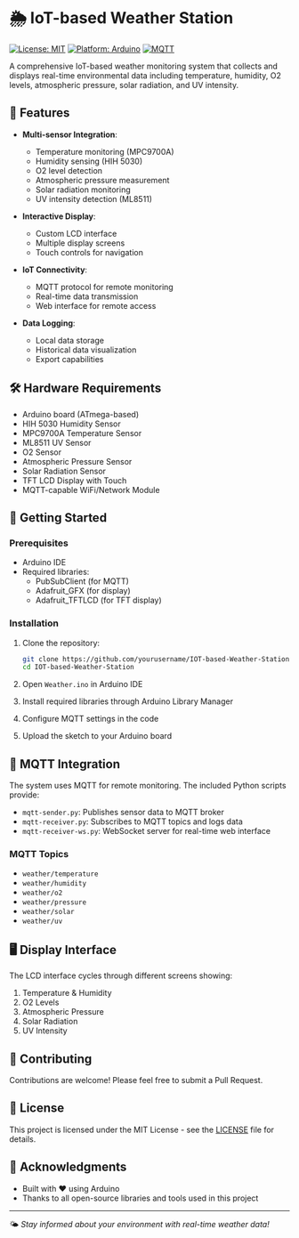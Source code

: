 # 🌦️ IoT-based Weather Station

[![License: MIT](https://img.shields.io/badge/License-MIT-yellow.svg)](https://opensource.org/licenses/MIT)
[![Platform: Arduino](https://img.shields.io/badge/Platform-Arduino-00979D?logo=arduino&logoColor=white)](https://www.arduino.cc/)
[![MQTT](https://img.shields.io/badge/MQTT-3.1.1-brightgreen)](http://mqtt.org/)

A comprehensive IoT-based weather monitoring system that collects and displays real-time environmental data including temperature, humidity, O2 levels, atmospheric pressure, solar radiation, and UV intensity.

## 🌟 Features

- **Multi-sensor Integration**:
  - Temperature monitoring (MPC9700A)
  - Humidity sensing (HIH 5030)
  - O2 level detection
  - Atmospheric pressure measurement
  - Solar radiation monitoring
  - UV intensity detection (ML8511)

- **Interactive Display**:
  - Custom LCD interface
  - Multiple display screens
  - Touch controls for navigation

- **IoT Connectivity**:
  - MQTT protocol for remote monitoring
  - Real-time data transmission
  - Web interface for remote access

- **Data Logging**:
  - Local data storage
  - Historical data visualization
  - Export capabilities

## 🛠️ Hardware Requirements

- Arduino board (ATmega-based)
- HIH 5030 Humidity Sensor
- MPC9700A Temperature Sensor
- ML8511 UV Sensor
- O2 Sensor
- Atmospheric Pressure Sensor
- Solar Radiation Sensor
- TFT LCD Display with Touch
- MQTT-capable WiFi/Network Module

## 🚀 Getting Started

### Prerequisites

- Arduino IDE
- Required libraries:
  - PubSubClient (for MQTT)
  - Adafruit_GFX (for display)
  - Adafruit_TFTLCD (for TFT display)

### Installation

1. Clone the repository:
   ```bash
   git clone https://github.com/yourusername/IOT-based-Weather-Station.git
   cd IOT-based-Weather-Station
   ```

2. Open `Weather.ino` in Arduino IDE

3. Install required libraries through Arduino Library Manager

4. Configure MQTT settings in the code

5. Upload the sketch to your Arduino board

## 📡 MQTT Integration

The system uses MQTT for remote monitoring. The included Python scripts provide:

- `mqtt-sender.py`: Publishes sensor data to MQTT broker
- `mqtt-receiver.py`: Subscribes to MQTT topics and logs data
- `mqtt-receiver-ws.py`: WebSocket server for real-time web interface

### MQTT Topics
- `weather/temperature`
- `weather/humidity`
- `weather/o2`
- `weather/pressure`
- `weather/solar`
- `weather/uv`

## 🖥️ Display Interface

The LCD interface cycles through different screens showing:
1. Temperature & Humidity
2. O2 Levels
3. Atmospheric Pressure
4. Solar Radiation
5. UV Intensity

## 🤝 Contributing

Contributions are welcome! Please feel free to submit a Pull Request.

## 📄 License

This project is licensed under the MIT License - see the [LICENSE](LICENSE) file for details.

## 🙏 Acknowledgments

- Built with ❤️ using Arduino
- Thanks to all open-source libraries and tools used in this project

---

🌤️ *Stay informed about your environment with real-time weather data!*
